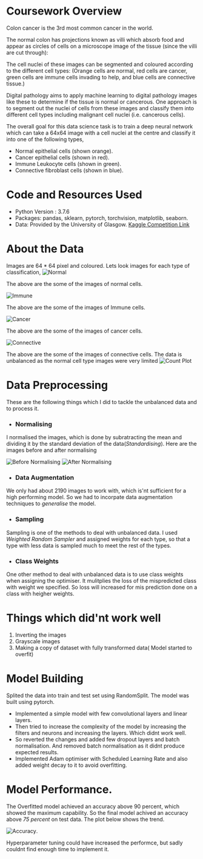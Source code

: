 # Coursework Overview
Colon cancer is the 3rd most common cancer in the world.

The normal colon has projections known as villi which absorb food and appear as circles of cells on a microscope image of the tissue (since the villi are cut through):

The cell nuclei of these images can be segmented and coloured according to the different cell types:
(Orange cells are normal, red cells are cancer, green cells are immune cells invading to help, and blue cells are connective tissue.)

Digital pathology aims to apply machine learning to digital pathology images like these to determine if the tissue is normal or cancerous. One approach is to segment out the nuclei of cells from these images and classify them into different cell types including malignant cell nuclei (i.e. cancerous cells).

The overall goal for this data science task is to train a deep neural network which can take a 64x64 image with a cell nuclei at the centre and classify it into one of the following types,

* Normal epithelial cells (shown orange).
* Cancer epithelial cells (shown in red).
* Immune Leukocyte cells (shown in green).
* Connective fibroblast cells (shown in blue).

# Code and Resources Used
* Python Version : 3.7.6
* Packages: pandas, sklearn, pytorch, torchvision, matplotlib, seaborn.
* Data: Provided by the University of Glasgow. [Kaggle Competition Link](https://www.kaggle.com/c/deep-learning-for-msc-coursework-2021)

# About the Data

Images are 64 * 64 pixel and coloured. Lets look images for each type of classification,
![Normal](https://github.com/ArunGautham-Soundarrajan/Coursework_Colon_Cancer/blob/main/images/normal.png)

The above are the some of the images of normal cells.

![Immune](https://github.com/ArunGautham-Soundarrajan/Coursework_Colon_Cancer/blob/main/images/Immune.png)

The above are the some of the images of Immune cells.

![Cancer](https://github.com/ArunGautham-Soundarrajan/Coursework_Colon_Cancer/blob/main/images/cancer.png)

The above are the some of the images of cancer cells.

![Connective](https://github.com/ArunGautham-Soundarrajan/Coursework_Colon_Cancer/blob/main/images/connective.png)

The above are the some of the images of connective cells. The data is unbalanced as the normal cell type images were very limited
![Count Plot](https://github.com/ArunGautham-Soundarrajan/Coursework_Colon_Cancer/blob/main/images/count_plot.png)

# Data Preprocessing

These are the following things which I did to tackle the unbalanced data and to process it.

* ### Normalising 

I normalised the images, which is done by subratracting the mean and dividing it by the standard deviation of the data(*Standardising*). Here are the images before and after normalising

![Before Normalising](https://github.com/ArunGautham-Soundarrajan/Coursework_Colon_Cancer/blob/main/images/bf_normalising.png) ![After Normalising](https://github.com/ArunGautham-Soundarrajan/Coursework_Colon_Cancer/blob/main/images/af_normalising.png)

* ### Data Augmentation

We only had about 2190 images to work with, which is'nt sufficient for a high performing model. So we had to incorpate data augmentation techniques to *generalise* the model. 

* ### Sampling

Sampling is one of the methods to deal with unbalanced data. I used *Weighted Random Sampler* and assigned weights for each type, so that a type with less data is sampled much to meet the rest of the types.

* ### Class Weights 

One other method to deal with unbalanced data is to use class weights when assigning the optimiser. It mulitplies the loss of the mispredicted class with weight we specified. So loss will increased for mis prediction done on a class with heigher weights.

# Things which did'nt work well

1. Inverting the images 
2. Grayscale images
3. Making a copy of dataset with fully transformed data( Model started to overfit)

# Model Building

Splited the data into train and test set using RandomSplit. The model was built using pytorch.
* Implemented a simple model with few convolutional layers and linear layers.
* Then tried to increase the complexity of the model by increasing the filters and neurons and increasing the layers. Which didnt work well.
* So reverted the changes and added few dropout layers and batch normalisation. And removed batch normalisation as it didnt produce expected results.
* Implemented Adam optimiser with Scheduled Learning Rate and also added weight decay to it to avoid overfitting.

# Model Performance. 

The Overfitted model achieved an accuracy above 90 percent, which showed the maximum capability. So the final model achived an accuracy above *75 percent* on test data. The plot below shows the trend.

![Accuracy](https://github.com/ArunGautham-Soundarrajan/Coursework_Colon_Cancer/blob/main/images/acc.png).

Hyperparameter tuning could have increased the performce, but sadly couldnt find enough time to implement it. 


 


